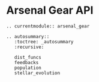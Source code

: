 # Arsenal Gear API

```{eval-rst}
.. currentmodule:: arsenal_gear

.. autosummary::
   :toctree: _autosummary
   :recursive:

   dist_funcs
   feedbacks
   population
   stellar_evolution
```